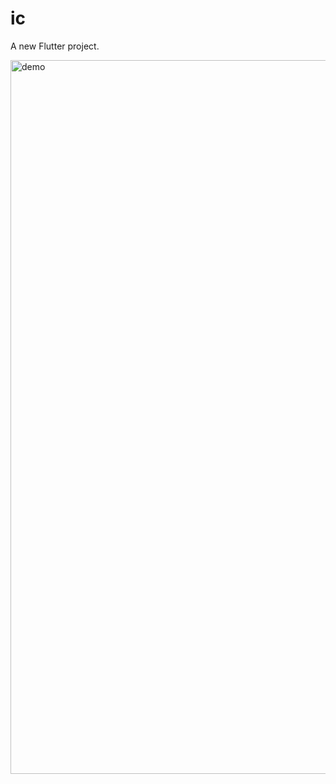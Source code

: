 # ic

A new Flutter project.

<img width="1142" alt="demo" src="https://user-images.githubusercontent.com/75980718/174615644-81c0448f-deda-4d9f-988f-11be60543ef7.png">
